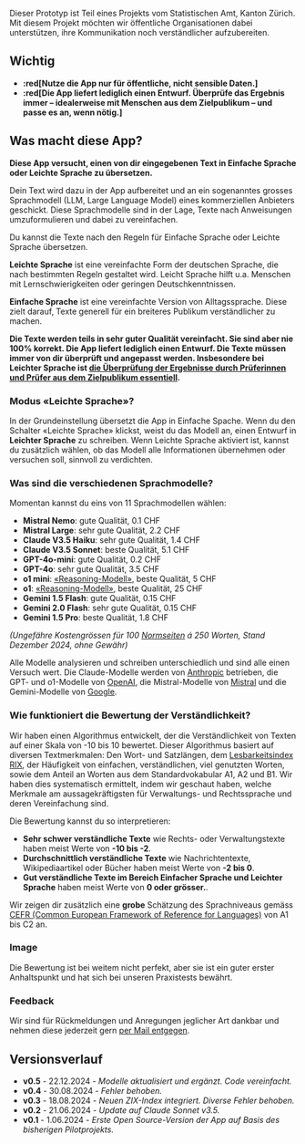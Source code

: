 Dieser Prototyp ist Teil eines Projekts vom Statistischen Amt, Kanton Zürich. Mit diesem Projekt möchten wir öffentliche Organisationen dabei unterstützen, ihre Kommunikation noch verständlicher aufzubereiten.

## Wichtig

- **:red[Nutze die App nur für öffentliche, nicht sensible Daten.]**
- **:red[Die App liefert lediglich einen Entwurf. Überprüfe das Ergebnis immer – idealerweise mit Menschen aus dem Zielpublikum – und passe es an, wenn nötig.]**

## Was macht diese App?

**Diese App versucht, einen von dir eingegebenen Text in Einfache Sprache oder Leichte Sprache zu übersetzen.**

Dein Text wird dazu in der App aufbereitet und an ein sogenanntes grosses Sprachmodell (LLM, Large Language Model) eines kommerziellen Anbieters geschickt. Diese Sprachmodelle sind in der Lage, Texte nach Anweisungen umzuformulieren und dabei zu vereinfachen.

Du kannst die Texte nach den Regeln für Einfache Sprache oder Leichte Sprache übersetzen.

**Leichte Sprache** ist eine vereinfachte Form der deutschen Sprache, die nach bestimmten Regeln gestaltet wird. Leicht Sprache hilft u.a. Menschen mit Lernschwierigkeiten oder geringen Deutschkenntnissen.

**Einfache Sprache** ist eine vereinfachte Version von Alltagssprache. Diese zielt darauf, Texte generell für ein breiteres Publikum verständlicher zu machen.

**Die Texte werden teils in sehr guter Qualität vereinfacht. Sie sind aber nie 100% korrekt. Die App liefert lediglich einen Entwurf. Die Texte müssen immer von dir überprüft und angepasst werden. Insbesondere bei Leichter Sprache ist [die Überprüfung der Ergebnisse durch Prüferinnen und Prüfer aus dem Zielpublikum essentiell](https://www.leichte-sprache.org/leichte-sprache/das-pruefen/).**

### Modus «Leichte Sprache»?

In der Grundeinstellung übersetzt die App in Einfache Spache. Wenn du den Schalter «Leichte Sprache» klickst, weist du das Modell an, einen Entwurf in **Leichter Sprache** zu schreiben. Wenn Leichte Sprache aktiviert ist, kannst du zusätzlich wählen, ob das Modell alle Informationen übernehmen oder versuchen soll, sinnvoll zu verdichten.

### Was sind die verschiedenen Sprachmodelle?

Momentan kannst du eins von 11 Sprachmodellen wählen:

- **Mistral Nemo**: gute Qualität, 0.1 CHF
- **Mistral Large**: sehr gute Qualität, 2.2 CHF
- **Claude V3.5 Haiku**: sehr gute Qualität, 1.4 CHF
- **Claude V3.5 Sonnet**: beste Qualität, 5.1 CHF
- **GPT-4o-mini**: gute Qualität, 0.2 CHF
- **GPT-4o**: sehr gute Qualität, 3.5 CHF
- **o1 mini**: [«Reasoning-Modell»](https://openai.com/o1/), beste Qualität, 5 CHF
- **o1**: [«Reasoning-Modell»](https://openai.com/o1/), beste Qualität, 25 CHF
- **Gemini 1.5 Flash**: gute Qualität, 0.15 CHF
- **Gemini 2.0 Flash**: sehr gute Qualität, 0.15 CHF
- **Gemini 1.5 Pro**: beste Qualität, 1.8 CHF

*(Ungefähre Kostengrössen für 100 [Normseiten](https://de.wikipedia.org/wiki/Normseite) á 250 Worten, Stand Dezember 2024, ohne Gewähr)*

Alle Modelle analysieren und schreiben unterschiedlich und sind alle einen Versuch wert. Die Claude-Modelle werden von [Anthropic](https://www.anthropic.com/) betrieben, die GPT- und o1-Modelle von [OpenAI](https://openai.com/), die Mistral-Modelle von [Mistral](https://mistral.ai/) und die Gemini-Modelle von [Google](https://ai.google.dev/).<br>

### Wie funktioniert die Bewertung der Verständlichkeit?

Wir haben einen Algorithmus entwickelt, der die Verständlichkeit von Texten auf einer Skala von -10 bis 10 bewertet. Dieser Algorithmus basiert auf diversen Textmerkmalen: Den Wort- und Satzlängen, dem [Lesbarkeitsindex RIX](https://www.jstor.org/stable/40031755), der Häufigkeit von einfachen, verständlichen, viel genutzten Worten, sowie dem Anteil an Worten aus dem Standardvokabular A1, A2 und B1. Wir haben dies systematisch ermittelt, indem wir geschaut haben, welche Merkmale am aussagekräftigsten für Verwaltungs- und Rechtssprache und deren Vereinfachung sind.

Die Bewertung kannst du so interpretieren:

- **Sehr schwer verständliche Texte** wie Rechts- oder Verwaltungstexte haben meist Werte von **-10 bis -2**.
- **Durchschnittlich verständliche Texte** wie Nachrichtentexte, Wikipediaartikel oder Bücher haben meist Werte von **-2 bis 0**.
- **Gut verständliche Texte im Bereich Einfacher Sprache und Leichter Sprache** haben meist Werte von **0 oder grösser.**.

Wir zeigen dir zusätzlich eine **grobe** Schätzung des Sprachniveaus gemäss [CEFR (Common European Framework of Reference for Languages)](https://www.coe.int/en/web/common-european-framework-reference-languages/level-descriptions) von A1 bis C2 an.  

### Image ###

Die Bewertung ist bei weitem nicht perfekt, aber sie ist ein guter erster Anhaltspunkt und hat sich bei unseren Praxistests bewährt.

### Feedback

Wir sind für Rückmeldungen und Anregungen jeglicher Art dankbar und nehmen diese jederzeit gern [per Mail entgegen](mailto:datashop@statistik.zh.ch).

## Versionsverlauf

- **v0.5** - 22.12.2024 - *Modelle aktualisiert und ergänzt. Code vereinfacht.*
- **v0.4** - 30.08.2024 - *Fehler behoben.*
- **v0.3** - 18.08.2024 - *Neuen ZIX-Index integriert. Diverse Fehler behoben.*
- **v0.2** - 21.06.2024 - *Update auf Claude Sonnet v3.5.*
- **v0.1** - 1.06.2024 - *Erste Open Source-Version der App auf Basis des bisherigen Pilotprojekts.*
